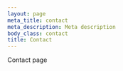 ```yaml
---
layout: page
meta_title: contact
meta_description: Meta description
body_class: contact
title: Contact
---
```


Contact page